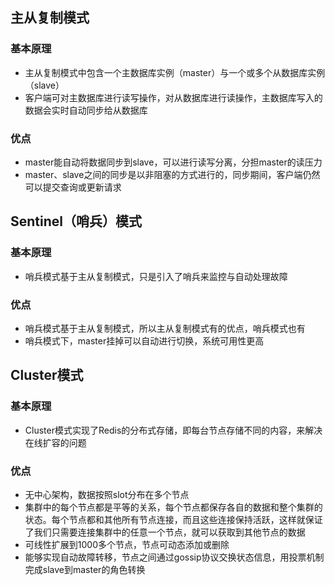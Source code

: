 ## 主从复制模式

### 基本原理

* 主从复制模式中包含一个主数据库实例（master）与一个或多个从数据库实例（slave）
* 客户端可对主数据库进行读写操作，对从数据库进行读操作，主数据库写入的数据会实时自动同步给从数据库

### 优点

* master能自动将数据同步到slave，可以进行读写分离，分担master的读压力
* master、slave之间的同步是以非阻塞的方式进行的，同步期间，客户端仍然可以提交查询或更新请求

## Sentinel（哨兵）模式

### 基本原理

* 哨兵模式基于主从复制模式，只是引入了哨兵来监控与自动处理故障

### 优点

* 哨兵模式基于主从复制模式，所以主从复制模式有的优点，哨兵模式也有
* 哨兵模式下，master挂掉可以自动进行切换，系统可用性更高

## Cluster模式

### 基本原理

* Cluster模式实现了Redis的分布式存储，即每台节点存储不同的内容，来解决在线扩容的问题

### 优点

* 无中心架构，数据按照slot分布在多个节点
* 集群中的每个节点都是平等的关系，每个节点都保存各自的数据和整个集群的状态。每个节点都和其他所有节点连接，而且这些连接保持活跃，这样就保证了我们只需要连接集群中的任意一个节点，就可以获取到其他节点的数据
* 可线性扩展到1000多个节点，节点可动态添加或删除
* 能够实现自动故障转移，节点之间通过gossip协议交换状态信息，用投票机制完成slave到master的角色转换
